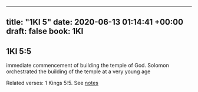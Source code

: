 
---
title: "1KI 5"
date: 2020-06-13 01:14:41 +00:00
draft: false
book: 1KI
---

## 1KI 5:5

immediate commencement of building the temple of God. Solomon orchestrated the building of the temple at a very young age

Related verses: 1 Kings 5:5. See [notes](https://my.bible.com/notes/3450694853121008108)

